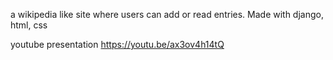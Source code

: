 a wikipedia like site where users can add or read entries. Made with django, html, css

youtube presentation https://youtu.be/ax3ov4h14tQ
